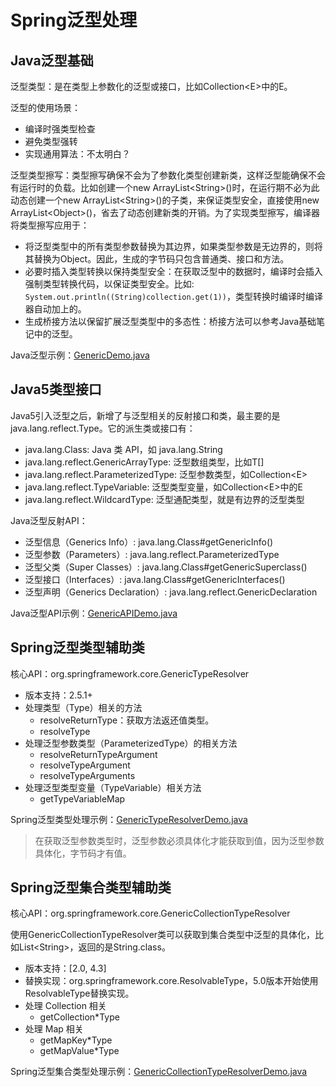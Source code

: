 # Spring泛型处理

## Java泛型基础

泛型类型：是在类型上参数化的泛型或接口，比如Collection\<E>中的E。

泛型的使用场景：

* 编译时强类型检查
* 避免类型强转
* 实现通用算法：不太明白？

泛型类型擦写：类型擦写确保不会为了参数化类型创建新类，这样泛型能确保不会有运行时的负载。比如创建一个new ArrayList\<String>()时，在运行期不必为此动态创建一个new ArrayList\<String>()的子类，来保证类型安全，直接使用new ArrayList\<Object>()，省去了动态创建新类的开销。为了实现类型擦写，编译器将类型擦写应用于：

* 将泛型类型中的所有类型参数替换为其边界，如果类型参数是无边界的，则将其替换为Object。因此，生成的字节码只包含普通类、接口和方法。
* 必要时插入类型转换以保持类型安全：在获取泛型中的数据时，编译时会插入强制类型转换代码，以保证类型安全。比如: `System.out.println((String)collection.get(1))`，类型转换时编译时编译器自动加上的。
* 生成桥接方法以保留扩展泛型类型中的多态性：桥接方法可以参考Java基础笔记中的泛型。

Java泛型示例：[GenericDemo.java](https://github.com/wkk1994/spring-ioc-learn/blob/master/generic/src/main/java/com/wkk/learn/spring/ioc/generic/GenericDemo.java)

## Java5类型接口

Java5引入泛型之后，新增了与泛型相关的反射接口和类，最主要的是java.lang.reflect.Type。它的派生类或接口有：

* java.lang.Class: Java 类 API，如 java.lang.String
* java.lang.reflect.GenericArrayType: 泛型数组类型，比如T[]
* java.lang.reflect.ParameterizedType: 泛型参数类型，如Collection\<E>
* java.lang.reflect.TypeVariable: 泛型类型变量，如Collection\<E>中的E
* java.lang.reflect.WildcardType: 泛型通配类型，就是有边界的泛型类型

Java泛型反射API：

* 泛型信息（Generics Info）: java.lang.Class#getGenericInfo()
* 泛型参数（Parameters）: java.lang.reflect.ParameterizedType
* 泛型父类（Super Classes）: java.lang.Class#getGenericSuperclass()
* 泛型接口（Interfaces）: java.lang.Class#getGenericInterfaces()
* 泛型声明（Generics Declaration）: java.lang.reflect.GenericDeclaration

Java泛型API示例：[GenericAPIDemo.java](https://github.com/wkk1994/spring-ioc-learn/blob/master/generic/src/main/java/com/wkk/learn/spring/ioc/generic/GenericAPIDemo.java)

## Spring泛型类型辅助类

核心API：org.springframework.core.GenericTypeResolver

* 版本支持：2.5.1+
* 处理类型（Type）相关的方法
  * resolveReturnType：获取方法返还值类型。
  * resolveType
* 处理泛型参数类型（ParameterizedType）的相关方法
  * resolveReturnTypeArgument
  * resolveTypeArgument
  * resolveTypeArguments
* 处理泛型类型变量（TypeVariable）相关方法
  * getTypeVariableMap

Spring泛型类型处理示例：[GenericTypeResolverDemo.java](https://github.com/wkk1994/spring-ioc-learn/blob/master/generic/src/main/java/com/wkk/learn/spring/ioc/generic/GenericTypeResolverDemo.java)

> 在获取泛型参数类型时，泛型参数必须具体化才能获取到值，因为泛型参数具体化，字节码才有值。

## Spring泛型集合类型辅助类

核心API：org.springframework.core.GenericCollectionTypeResolver

使用GenericCollectionTypeResolver类可以获取到集合类型中泛型的具体化，比如List\<String>，返回的是String.class。

* 版本支持：[2.0, 4.3]
* 替换实现：org.springframework.core.ResolvableType，5.0版本开始使用ResolvableType替换实现。
* 处理 Collection 相关
  * getCollection*Type
* 处理 Map 相关
  * getMapKey*Type
  * getMapValue*Type

Spring泛型集合类型处理示例：[GenericCollectionTypeResolverDemo.java](https://github.com/wkk1994/spring-ioc-learn/blob/master/generic/src/main/java/com/wkk/learn/spring/ioc/generic/GenericCollectionTypeResolverDemo.java)